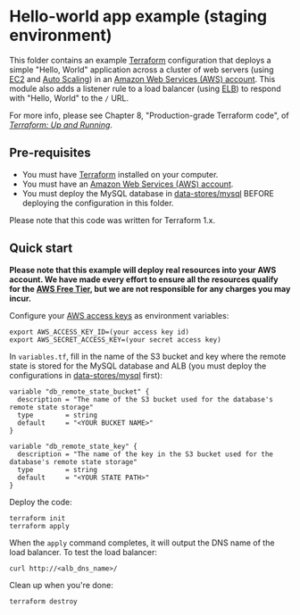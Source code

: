 # Hello-world app example (staging environment)

This folder contains an example [Terraform](https://www.terraform.io/) configuration that deploys a simple "Hello, 
World" application across a cluster of web servers (using [EC2](https://aws.amazon.com/ec2/) and 
[Auto Scaling](https://aws.amazon.com/autoscaling/)) in an [Amazon Web Services (AWS) account](http://aws.amazon.com/). 
This module also adds a listener rule to a load balancer (using [ELB](https://aws.amazon.com/elasticloadbalancing/)) 
to respond with "Hello, World" to the `/` URL. 

For more info, please see Chapter 8, "Production-grade Terraform code", of 
*[Terraform: Up and Running](http://www.terraformupandrunning.com)*.

## Pre-requisites

* You must have [Terraform](https://www.terraform.io/) installed on your computer. 
* You must have an [Amazon Web Services (AWS) account](http://aws.amazon.com/).
* You must deploy the MySQL database in [data-stores/mysql](../../data-stores/mysql) BEFORE deploying the configuration 
  in this folder.

Please note that this code was written for Terraform 1.x.

## Quick start

**Please note that this example will deploy real resources into your AWS account. We have made every effort to ensure 
all the resources qualify for the [AWS Free Tier](https://aws.amazon.com/free/), but we are not responsible for any
charges you may incur.** 

Configure your [AWS access 
keys](http://docs.aws.amazon.com/general/latest/gr/aws-sec-cred-types.html#access-keys-and-secret-access-keys) as 
environment variables:

```
export AWS_ACCESS_KEY_ID=(your access key id)
export AWS_SECRET_ACCESS_KEY=(your secret access key)
```

In `variables.tf`, fill in the name of the S3 bucket and key where the remote state is stored for the MySQL database 
and ALB (you must deploy the configurations in [data-stores/mysql](../../data-stores/mysql) first):

```hcl
variable "db_remote_state_bucket" {
  description = "The name of the S3 bucket used for the database's remote state storage"
  type        = string
  default     = "<YOUR BUCKET NAME>"
}

variable "db_remote_state_key" {
  description = "The name of the key in the S3 bucket used for the database's remote state storage"
  type        = string
  default     = "<YOUR STATE PATH>"
}
```

Deploy the code:

```
terraform init
terraform apply
```

When the `apply` command completes, it will output the DNS name of the load balancer. To test the load balancer:

```
curl http://<alb_dns_name>/
```

Clean up when you're done:

```
terraform destroy
```